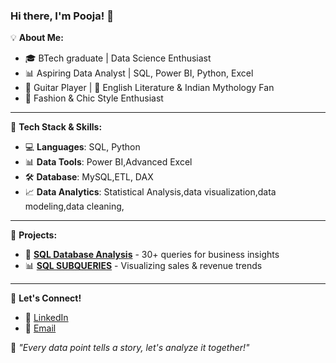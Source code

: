 ### Hi there, I'm Pooja! 👋

💡 **About Me:**
- 🎓 BTech graduate | Data Science Enthusiast
- 📊 Aspiring Data Analyst | SQL, Power BI, Python, Excel
 - 🎸 Guitar Player | 📖 English Literature & Indian Mythology Fan
- 💃 Fashion & Chic Style Enthusiast

---

🔧 **Tech Stack & Skills:**

- 💻 **Languages**: SQL, Python
- 📊 **Data Tools**: Power BI,Advanced Excel
- 🛠️ **Database**: MySQL,ETL, DAX
- 📈 **Data Analytics**: Statistical Analysis,data visualization,data modeling,data cleaning,

---

🚀 **Projects:**

- 📂 **[SQL Database Analysis](https://github.com/PoojaSubrahmanyam/sql_empolyeetable)** - 30+ queries for business insights
- 📊 **[SQL SUBQUERIES](#)** - Visualizing sales & revenue trends


---

💬 **Let's Connect!**

- 💼 [LinkedIn](https://www.linkedin.com/in/pooja-subrahmanyam/)
- 📧 [Email](mailto:poojasubrahmanyam@gmail.com)

🌟 _"Every data point tells a story, let's analyze it together!"_

